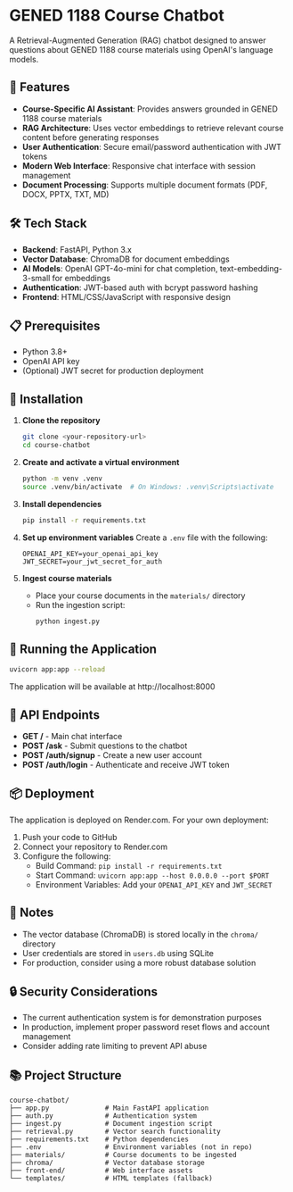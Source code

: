 # GENED 1188 Course Chatbot

A Retrieval-Augmented Generation (RAG) chatbot designed to answer questions about GENED 1188 course materials using OpenAI's language models.

## 🚀 Features

- **Course-Specific AI Assistant**: Provides answers grounded in GENED 1188 course materials
- **RAG Architecture**: Uses vector embeddings to retrieve relevant course content before generating responses
- **User Authentication**: Secure email/password authentication with JWT tokens
- **Modern Web Interface**: Responsive chat interface with session management
- **Document Processing**: Supports multiple document formats (PDF, DOCX, PPTX, TXT, MD)

## 🛠️ Tech Stack

- **Backend**: FastAPI, Python 3.x
- **Vector Database**: ChromaDB for document embeddings
- **AI Models**: OpenAI GPT-4o-mini for chat completion, text-embedding-3-small for embeddings
- **Authentication**: JWT-based auth with bcrypt password hashing
- **Frontend**: HTML/CSS/JavaScript with responsive design

## 📋 Prerequisites

- Python 3.8+ 
- OpenAI API key
- (Optional) JWT secret for production deployment

## 🔧 Installation

1. **Clone the repository**
   ```bash
   git clone <your-repository-url>
   cd course-chatbot
   ```

2. **Create and activate a virtual environment**
   ```bash
   python -m venv .venv
   source .venv/bin/activate  # On Windows: .venv\Scripts\activate
   ```

3. **Install dependencies**
   ```bash
   pip install -r requirements.txt
   ```

4. **Set up environment variables**
   Create a `.env` file with the following:
   ```
   OPENAI_API_KEY=your_openai_api_key
   JWT_SECRET=your_jwt_secret_for_auth
   ```

5. **Ingest course materials**
   - Place your course documents in the `materials/` directory
   - Run the ingestion script:
     ```bash
     python ingest.py
     ```

## 🚀 Running the Application

```bash
uvicorn app:app --reload
```

The application will be available at http://localhost:8000

## 🔄 API Endpoints

- **GET /** - Main chat interface
- **POST /ask** - Submit questions to the chatbot
- **POST /auth/signup** - Create a new user account
- **POST /auth/login** - Authenticate and receive JWT token

## 📦 Deployment

The application is deployed on Render.com. For your own deployment:

1. Push your code to GitHub
2. Connect your repository to Render.com
3. Configure the following:
   - Build Command: `pip install -r requirements.txt`
   - Start Command: `uvicorn app:app --host 0.0.0.0 --port $PORT`
   - Environment Variables: Add your `OPENAI_API_KEY` and `JWT_SECRET`

## 📝 Notes

- The vector database (ChromaDB) is stored locally in the `chroma/` directory
- User credentials are stored in `users.db` using SQLite
- For production, consider using a more robust database solution

## 🔒 Security Considerations

- The current authentication system is for demonstration purposes
- In production, implement proper password reset flows and account management
- Consider adding rate limiting to prevent API abuse

## 📚 Project Structure

```
course-chatbot/
├── app.py              # Main FastAPI application
├── auth.py             # Authentication system
├── ingest.py           # Document ingestion script
├── retrieval.py        # Vector search functionality
├── requirements.txt    # Python dependencies
├── .env                # Environment variables (not in repo)
├── materials/          # Course documents to be ingested
├── chroma/             # Vector database storage
├── front-end/          # Web interface assets
└── templates/          # HTML templates (fallback)
```
